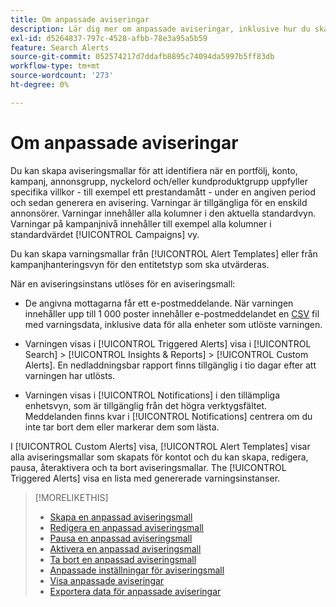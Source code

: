 ```yaml
---
title: Om anpassade aviseringar
description: Lär dig mer om anpassade aviseringar, inklusive hur du skapar aviseringsmallar och när aviseringar utlöses.
exl-id: d5264837-797c-4528-afbb-78e3a95a5b59
feature: Search Alerts
source-git-commit: 052574217d7ddafb8895c74094da5997b5ff83db
workflow-type: tm+mt
source-wordcount: '273'
ht-degree: 0%

---
```


# Om anpassade aviseringar

Du kan skapa aviseringsmallar för att identifiera när en portfölj, konto, kampanj, annonsgrupp, nyckelord och/eller kundproduktgrupp uppfyller specifika villkor - till exempel ett prestandamått - under en angiven period och sedan generera en avisering. Varningar är tillgängliga för en enskild annonsörer. Varningar innehåller alla kolumner i den aktuella standardvyn. Varningar på kampanjnivå innehåller till exempel alla kolumner i standardvärdet [!UICONTROL Campaigns] vy.

Du kan skapa varningsmallar från [!UICONTROL Alert Templates] eller från kampanjhanteringsvyn för den entitetstyp som ska utvärderas.

När en aviseringsinstans utlöses för en aviseringsmall:

* De angivna mottagarna får ett e-postmeddelande. När varningen innehåller upp till 1 000 poster innehåller e-postmeddelandet en [CSV](/help/search-social-commerce/glossary.md#c-d) fil med varningsdata, inklusive data för alla enheter som utlöste varningen.

* Varningen visas i [!UICONTROL Triggered Alerts] visa i [!UICONTROL Search] > [!UICONTROL Insights & Reports] > [!UICONTROL Custom Alerts]. En nedladdningsbar rapport finns tillgänglig i tio dagar efter att varningen har utlösts.

* Varningen visas i [!UICONTROL Notifications] i den tillämpliga enhetsvyn, som är tillgänglig från det högra verktygsfältet. Meddelanden finns kvar i [!UICONTROL Notifications] centrera om du inte tar bort dem eller markerar dem som lästa.

I [!UICONTROL Custom Alerts] visa, [!UICONTROL Alert Templates] visar alla aviseringsmallar som skapats för kontot och du kan skapa, redigera, pausa, återaktivera och ta bort aviseringsmallar. The [!UICONTROL Triggered Alerts] visa en lista med genererade varningsinstanser.

>[!MORELIKETHIS]
>
>* [Skapa en anpassad aviseringsmall](alert-template-create.md)
>* [Redigera en anpassad aviseringsmall](alert-template-edit.md)
>* [Pausa en anpassad aviseringsmall](alert-template-pause.md)
>* [Aktivera en anpassad aviseringsmall](alert-template-activate.md)
>* [Ta bort en anpassad aviseringsmall](alert-template-delete.md)
>* [Anpassade inställningar för aviseringsmall](alert-template-settings.md)
>* [Visa anpassade aviseringar](alert-view.md)
>* [Exportera data för anpassade aviseringar](alert-export-data.md)
